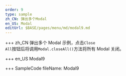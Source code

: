 ```yaml
---
order: 9
type: sample
zh_CN: 弹出多个Modal
en_US: Modal
editUrl: $BASE/pages/menu/md/modal9.md
---
```


+++ zh_CN
弹出多个 Modal 示例，点击<Code>Close All</Code>按钮后将调用<Code>Modal.closeAll()</Code>方法将所有 Modal 关闭。

+++ en_US
Modal9

+++ SampleCode
fileName: Modal9
